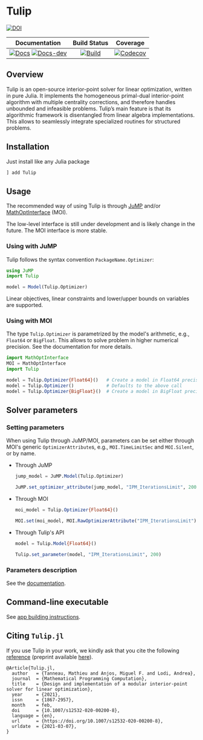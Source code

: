 # Tulip

[![DOI](https://zenodo.org/badge/131298750.svg)](https://zenodo.org/badge/latestdoi/131298750)

 **Documentation** | **Build Status** | **Coverage** |
|:-----------------:|:----------------:|:------------:|
| [![Docs][docs-stable-img]][docs-stable-url] [![Docs-dev][docs-dev-img]][docs-dev-url] | [![Build][build-img]][build-url]  | [![Codecov][codecov-img]][codecov-url] |

[docs-stable-img]: https://img.shields.io/badge/docs-stable-blue.svg
[docs-dev-img]: https://img.shields.io/badge/docs-dev-purple.svg
[docs-stable-url]: https://ds4dm.github.io/Tulip.jl/stable
[docs-dev-url]: https://ds4dm.github.io/Tulip.jl/dev/

[build-img]: https://github.com/ds4dm/Tulip.jl/workflows/CI/badge.svg?branch=master
[build-url]: https://github.com/ds4dm/Tulip.jl/actions?query=workflow%3ACI
[codecov-img]: https://codecov.io/github/ds4dm/Tulip.jl/coverage.svg?branch=master
[codecov-url]: https://codecov.io/github/ds4dm/Tulip.jl?branch=master


## Overview
Tulip is an open-source interior-point solver for linear optimization, written in pure Julia.
It implements the homogeneous primal-dual interior-point algorithm with multiple centrality corrections, and therefore handles unbounded and infeasible problems.
Tulip’s main feature is that its algorithmic framework is disentangled from linear algebra implementations.
This allows to seamlessly integrate specialized routines for structured problems.

## Installation

Just install like any Julia package

```julia
] add Tulip
```

## Usage

The recommended way of using Tulip is through [JuMP](https://github.com/jump-dev/JuMP.jl) and/or [MathOptInterface](https://github.com/jump-dev/MathOptInterface.jl) (MOI).

The low-level interface is still under development and is likely change in the future.
The MOI interface is more stable.

### Using with JuMP
Tulip follows the syntax convention `PackageName.Optimizer`:

```julia
using JuMP
import Tulip

model = Model(Tulip.Optimizer)
```

Linear objectives, linear constraints and lower/upper bounds on variables are supported.

### Using with MOI

The type `Tulip.Optimizer` is parametrized by the model's arithmetic, e.g., `Float64` or `BigFloat`.
This allows to solve problem in higher numerical precision.
See the documentation for more details.

```julia
import MathOptInterface
MOI = MathOptInterface
import Tulip

model = Tulip.Optimizer{Float64}()   # Create a model in Float64 precision
model = Tulip.Optimizer()            # Defaults to the above call
model = Tulip.Optimizer{BigFloat}()  # Create a model in BigFloat precision
```

## Solver parameters

### Setting parameters

When using Tulip through JuMP/MOI, parameters can be set either through MOI's generic `OptimizerAttribute`s, e.g., `MOI.TimeLimitSec` and `MOI.Silent`, or by name.

* Through JuMP
    ```julia
    jump_model = JuMP.Model(Tulip.Optimizer)

    JuMP.set_optimizer_attribute(jump_model, "IPM_IterationsLimit", 200)
    ```

* Through MOI
    ```julia
    moi_model = Tulip.Optimizer{Float64}()

    MOI.set(moi_model, MOI.RawOptimizerAttribute("IPM_IterationsLimit"), 200)
    ```

* Through Tulip's API
    ```julia
    model = Tulip.Model{Float64}()

    Tulip.set_parameter(model, "IPM_IterationsLimit", 200)
    ```

### Parameters description

See the [documentation](https://ds4dm.github.io/Tulip.jl/stable/reference/options/).

## Command-line executable

See [app building instructions](app/README.md).

## Citing `Tulip.jl`

If you use Tulip in your work, we kindly ask that you cite the following [reference](https://doi.org/10.1007/s12532-020-00200-8) (preprint available [here](https://arxiv.org/abs/2006.08814)).

```
@Article{Tulip.jl,
  author   = {Tanneau, Mathieu and Anjos, Miguel F. and Lodi, Andrea},
  journal  = {Mathematical Programming Computation},
  title    = {Design and implementation of a modular interior-point solver for linear optimization},
  year     = {2021},
  issn     = {1867-2957},
  month    = feb,
  doi      = {10.1007/s12532-020-00200-8},
  language = {en},
  url      = {https://doi.org/10.1007/s12532-020-00200-8},
  urldate  = {2021-03-07},
}
```
